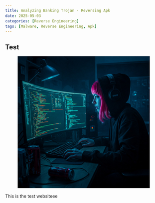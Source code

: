 ```yaml
---
title: Analyzing Banking Trojan - Reversing Apk
date: 2025-05-03
categories: [Reverse Engineering]
tags: [Malware, Reverse Engineering, Apk]
---
```


## Test

<figure><img src="/assets/Malware/Banking-Analysis.jpg" alt="Banner"></figure>


This is the test websiteee
